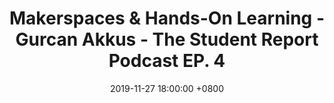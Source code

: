 ---
published: true
layout: podcastpost
title: "Makerspaces & Hands-On Learning - Gurcan Akkus - The Student Report Podcast EP. 4"
date: "2019-11-27 18:00:00 +0800"
tags: podcast
category: podcast
img: /img/ep4.png
podcastlink: "https://www.youtube.com/watch?v=ixT9LMOnpfQ"
podembed: "https://www.youtube.com/embed/ixT9LMOnpfQ"
guestname: "Gurcan Akkus"
epname: "Makerspaces & Hands-On Learning"
epno: "4"
eplength: 12393549   
epduration: 1267
---